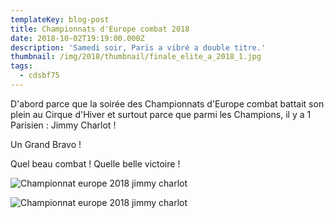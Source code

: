 ```yaml
---
templateKey: blog-post
title: Championnats d'Europe combat 2018
date: 2018-10-02T19:19:00.000Z
description: 'Samedi soir, Paris a vibré a double titre.'
thumbnail: /img/2018/thumbnail/finale_elite_a_2018_1.jpg
tags:
  - cdsbf75
---
```

D'abord parce que la soirée des Championnats d'Europe combat battait son plein au Cirque d'Hiver et surtout parce que parmi les Champions, il y a 1 Parisien : Jimmy Charlot !

Un Grand Bravo !

Quel beau combat ! Quelle belle victoire !

![Championnat europe 2018 jimmy charlot](/img/2018/finale_elite_a_2018_1.jpg)

![Championnat europe 2018 jimmy charlot](/img/2018/finale_elite_a_2018_2.jpg)
